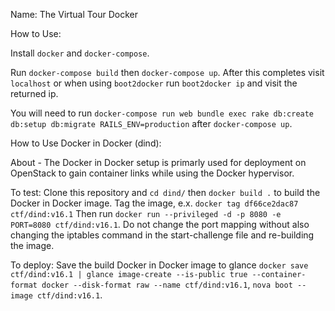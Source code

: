 Name: The Virtual Tour Docker

How to Use:

Install `docker` and `docker-compose`. 

Run `docker-compose build` then `docker-compose up`. After this completes visit `localhost` or when using `boot2docker` run `boot2docker ip` and visit the returned ip.

You will need to run `docker-compose run web bundle exec rake db:create db:setup db:migrate RAILS_ENV=production` after `docker-compose up`.

How to Use Docker in Docker (dind):

About - The Docker in Docker setup is primarly used for deployment on OpenStack to gain container links while using the Docker hypervisor. 

To test:
Clone this repository and `cd dind/` then `docker build .` to build the Docker in Docker image. Tag the image, e.x. `docker tag df66ce2dac87 ctf/dind:v16.1` Then run `docker run --privileged -d -p 8080 -e PORT=8080 ctf/dind:v16.1`. Do not change the port mapping without also changing the iptables command in the start-challenge file and re-building the image.

To deploy:
Save the build Docker in Docker image to glance `docker save ctf/dind:v16.1 | glance image-create --is-public true --container-format docker --disk-format raw --name ctf/dind:v16.1`, `nova boot --image ctf/dind:v16.1`. 
